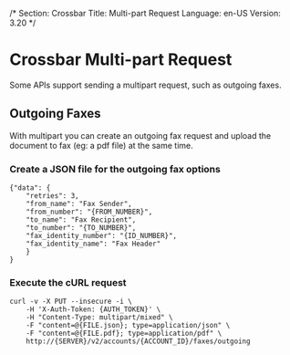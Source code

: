 /*
Section: Crossbar
Title: Multi-part Request
Language: en-US
Version: 3.20
*/

# Crossbar Multi-part Request

Some APIs support sending a multipart request, such as outgoing faxes.

## Outgoing Faxes

With multipart you can create an outgoing fax request and upload the document to fax (eg: a pdf file) at the same time.

### Create a JSON file for the outgoing fax options

    {"data": {
        "retries": 3,
        "from_name": "Fax Sender",
        "from_number": "{FROM_NUMBER}",
        "to_name": "Fax Recipient",
        "to_number": "{TO_NUMBER}",
        "fax_identity_number": "{ID_NUMBER}",
        "fax_identity_name": "Fax Header"
        }
    }

### Execute the cURL request

    curl -v -X PUT --insecure -i \
        -H 'X-Auth-Token: {AUTH_TOKEN}' \
        -H "Content-Type: multipart/mixed" \
        -F "content=@{FILE.json}; type=application/json" \
        -F "content=@{FILE.pdf}; type=application/pdf" \
        http://{SERVER}/v2/accounts/{ACCOUNT_ID}/faxes/outgoing

